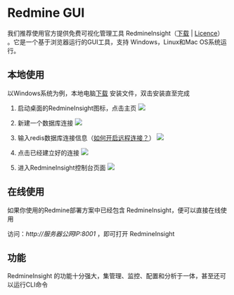 # Redmine GUI

我们推荐使用官方提供免费可视化管理工具 RedmineInsight（[下载](https://redislabs.com/redisinsight/) | [Licence](https://redislabs.com/redis-insight-license-terms)） 。它是一个基于浏览器运行的GUI工具，支持 Windows，Linux和Mac OS系统运行。

## 本地使用

以Windows系统为例，本地电脑[下载](https://redislabs.com/redisinsight/) 安装文件，双击安装直至完成

1. 启动桌面的RedmineInsight图标，点击主页
  ![](https://libs.websoft9.com/Websoft9/DocsPicture/zh/redisinsight-ss-websoft9.png)

2. 新建一个数据库连接
  ![](https://libs.websoft9.com/Websoft9/DocsPicture/zh/redisinsight-add-websoft9.png)

3. 输入redis数据库连接信息（[如何开启远程连接？](/zh/solution-remote.md)）
  ![](https://libs.websoft9.com/Websoft9/DocsPicture/zh/redisinsight-add002-websoft9.png)

4. 点击已经建立好的连接
  ![](https://libs.websoft9.com/Websoft9/DocsPicture/zh/redisinsight-add003-websoft9.png)

5. 进入RedmineInsight控制台页面
  ![](https://libs.websoft9.com/Websoft9/DocsPicture/zh/redisinsight-overview-websoft9.png)


## 在线使用

如果你使用的Redmine部署方案中已经包含 RedmineInsight，便可以直接在线使用  

访问：*http://服务器公网IP:8001* ，即可打开 RedmineInsight

## 功能

RedmineInsight 的功能十分强大，集管理、监控、配置和分析于一体，甚至还可以运行CLI命令
